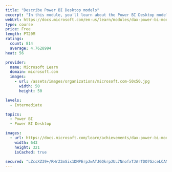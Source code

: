 ```yaml
---
title: "Describe Power BI Desktop models"
excerpt: "In this module, you'll learn about the Power BI Desktop model structure, star schema design basics, analytics queries, and report visual configuration. This module provides a strong foundation on which you can learn to optimize model designs and add model calculations."
webUrl: https://docs.microsoft.com/en-us/learn/modules/dax-power-bi-models/
type: course
price: Free
length: PT20M
ratings:
  count: 814
  average: 4.7628994
heat: 56

provider:
  name: Microsoft Learn
  domain: microsoft.com
  images:
    - url: /assets/images/organizations/microsoft.com-50x50.jpg
      width: 50
      height: 50

levels:
  - Intermediate

topics:
  - Power BI
  - Power BI Desktop

images:
  - url: https://docs.microsoft.com/learn/achievements/dax-power-bi-models-social.png
    width: 643
    height: 321
    isCached: true

secured: "LZcsXZ39+/RHrZ3mSix1DMPErpJwATJGQkrpJUL7NnofxTJArTDO7GzceLCAME/ZyfxKbO3oAIdO856t26GpH5CiUO0I7SmefqZA2szTq8SUMdd3qxIP/d0e6SBjTQRt1HVckrpycp2cVAUMD2/MwLLPaWg1CXX5L0AE91aYAfsmX+vM7poviFti/iiCOm8hTJNSI/GLahUTklAbJAmVzkadt2wiez6gyFITXuAXlVClMRVPjNleXaAM6yJoZ+70SlAGFQYwkzQAFXvsGdtiX2L769Mcb+iHqZFcze4WKyYoHvOwK5gvdToChFQO/RiXHPTfgjOGwHosdvUny94UWHDdgBEnHseFa1hZLabiwNmglxDBiljlOwck1X1JiX43y1W1DO+WRZFXT/66A1knIH/AFdw0dSnx9zywpx97P8A=;eGIn39tEfhSSRfkenyJ1yg=="
---
```


